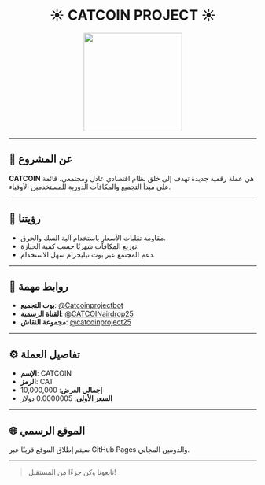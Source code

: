 <h1 align="center">☀️ CATCOIN PROJECT ☀️</h1>

<p align="center">
  <img src="https://upload.wikimedia.org/wikipedia/commons/thumb/0/0b/Cat_poster_1.jpg/320px-Cat_poster_1.jpg" width="200" />
</p>

---

## 🧬 عن المشروع

**CATCOIN** هي عملة رقمية جديدة تهدف إلى خلق نظام اقتصادي عادل ومجتمعي، قائمة على مبدأ التجميع والمكافآت الدورية للمستخدمين الأوفياء.

---

## 🚀 رؤيتنا

- مقاومة تقلبات الأسعار باستخدام آلية السك والحرق.
- توزيع المكافآت شهريًا حسب كمية الحيازة.
- دعم المجتمع عبر بوت تيليجرام سهل الاستخدام.

---

## 📌 روابط مهمة

- **بوت التجميع**: [@Catcoinprojectbot](https://t.me/Catcoinprojectbot)
- **القناة الرسمية**: [@CATCOINairdrop25](https://t.me/CATCOINairdrop25)
- **مجموعة النقاش**: [@catcoinproject25](https://t.me/catcoinproject25)

---

## ⚙️ تفاصيل العملة

- **الإسم**: CATCOIN
- **الرمز**: CAT
- **إجمالي العرض**: 10,000,000
- **السعر الأولي**: 0.0000005 دولار

---

## 🌐 الموقع الرسمي

سيتم إطلاق الموقع قريبًا عبر GitHub Pages والدومين المجاني.

---

> تابعونا وكن جزءًا من المستقبل!
